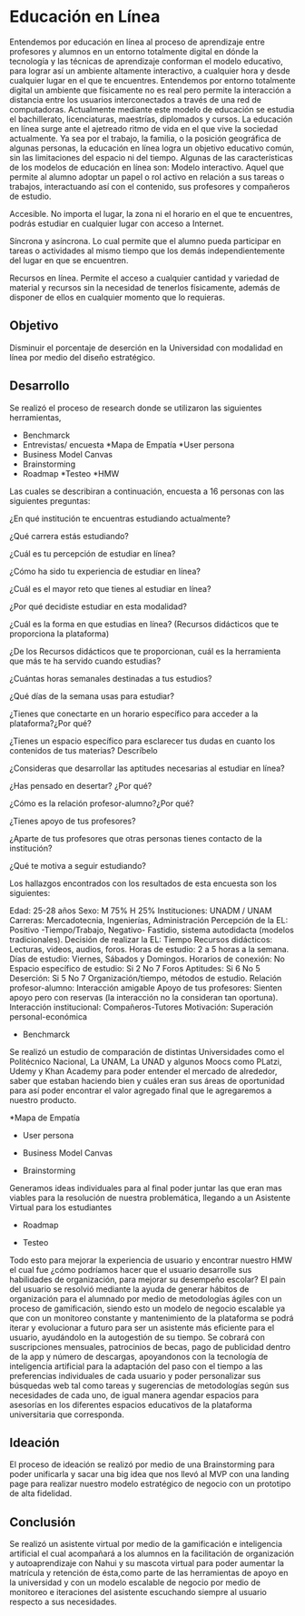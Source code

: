 # Educación en Línea

Entendemos por educación en línea al proceso de aprendizaje entre profesores y alumnos en un entorno totalmente digital en dónde la tecnología y las técnicas de aprendizaje conforman el modelo educativo, para lograr así un ambiente altamente interactivo, a cualquier hora y desde cualquier lugar en el que te encuentres. Entendemos por entorno totalmente digital un ambiente que físicamente no es real pero permite la interacción a distancia entre los usuarios interconectados a través de una red de computadoras. Actualmente mediante este modelo de educación se estudia el bachillerato, licenciaturas, maestrías, diplomados y cursos.
La educación en línea surge ante el ajetreado ritmo de vida en el que vive la sociedad actualmente. Ya sea por el trabajo, la familia, o la posición geográfica de algunas personas, la educación en línea  logra un objetivo educativo común, sin las limitaciones del espacio ni del tiempo.
Algunas de las características de los modelos de educación en línea son:
Modelo interactivo.  Aquel que permite al alumno adoptar un papel o rol activo en relación a sus tareas o trabajos, interactuando así con el contenido, sus profesores y compañeros de estudio.

Accesible.  No importa el lugar, la zona ni el horario en el que te encuentres, podrás estudiar en cualquier lugar con acceso a Internet.

Síncrona y asíncrona.  Lo cual permite que el alumno pueda participar en tareas o actividades al mismo tiempo que los demás independientemente del lugar en que se encuentren.

Recursos en línea. Permite el acceso a cualquier cantidad y variedad de material y recursos sin la necesidad de tenerlos físicamente, además de disponer de ellos en cualquier momento que lo requieras.
## Objetivo

Disminuir el porcentaje de deserción en la Universidad con modalidad en línea por medio del diseño estratégico.

## Desarrollo

Se realizó el proceso de research donde se utilizaron las siguientes herramientas, 

* Benchmarck
* Entrevistas/ encuesta
*Mapa de Empatía
 *User persona
* Business Model Canvas 
* Brainstorming
* Roadmap
*Testeo
*HMW


Las cuales se describiran a continuación, encuesta a 16 personas con las siguientes preguntas:

¿En qué institución te encuentras estudiando actualmente?

¿Qué carrera estás estudiando?

¿Cuál es tu percepción de estudiar en línea?

¿Cómo ha sido tu experiencia de estudiar en línea?

¿Cuál es el mayor reto que tienes al estudiar en línea?

¿Por qué decidiste estudiar en esta modalidad?

¿Cuál es la forma en que estudias en línea? (Recursos didácticos que te proporciona la plataforma)

¿De los Recursos didácticos que te proporcionan, cuál es la herramienta que más te ha servido cuando estudias?

¿Cuántas horas semanales destinadas a tus estudios?

¿Qué días de la semana usas para estudiar?

¿Tienes que conectarte en un horario específico para acceder a la plataforma?¿Por qué?

¿Tienes un espacio específico para esclarecer tus dudas en cuanto los contenidos de tus materias? Descríbelo

¿Consideras que desarrollar las aptitudes necesarias al estudiar en línea?

¿Has pensado en desertar? ¿Por qué?

¿Cómo es la relación profesor-alumno?¿Por qué?

¿Tienes apoyo de tus profesores?

¿Aparte de tus profesores que otras personas tienes contacto de la institución?

¿Qué te motiva a seguir estudiando?


Los hallazgos encontrados con los resultados de esta encuesta son los siguientes:

Edad: 25-28 años
Sexo: M 75% H 25%
Instituciones: UNADM / UNAM
Carreras: Mercadotecnia, Ingenierías, Administración
Percepción de la EL: Positivo -Tiempo/Trabajo, Negativo- Fastidio, sistema autodidacta (modelos tradicionales).
Decisión de realizar la EL: Tiempo
Recursos didácticos: Lecturas, videos, audios, foros.
Horas de estudio: 2 a 5 horas a la semana.
Días de estudio: Viernes, Sábados y Domingos.
Horarios de conexión: No
Espacio específico de estudio: Si 2 No 7 Foros
Aptitudes: Si 6 No 5
Deserción: Si 5 No 7 Organización/tiempo, métodos de estudio.
Relación profesor-alumno: Interacción amigable
Apoyo de tus profesores: Sienten apoyo pero con reservas (la interacción no la consideran tan oportuna).
Interacción institucional: Compañeros-Tutores
Motivación: Superación personal-económica






* Benchmarck

Se realizó un estudio de comparación de distintas Universidades como el Politécnico Nacional, La UNAM, La UNAD y algunos Moocs como PLatzi, Udemy y Khan Academy para poder entender el mercado de alrededor, saber que estaban haciendo bien y cuáles eran sus áreas de oportunidad para así poder encontrar el valor agregado final que le agregaremos a nuestro producto.



























*Mapa de Empatía


























* User persona
































* Business Model Canvas 



























* Brainstorming

Generamos ideas individuales para al final poder juntar las que eran mas viables para la resolución de nuestra problemática, llegando a un Asistente Virtual para los estudiantes



























* Roadmap













* Testeo


 Todo esto para mejorar la experiencia de usuario  y encontrar nuestro HMW el cual fue  ¿cómo podríamos hacer que el usuario desarrolle sus habilidades de organización, para mejorar su desempeño escolar? 
El pain del usuario se resolvió mediante la ayuda de generar hábitos de organización para el alumnado por medio de metodologías ágiles con un proceso de gamificación, siendo esto un modelo de negocio escalable ya que con un monitoreo constante y mantenimiento de la plataforma se podrá iterar y evolucionar a futuro para ser un asistente más eficiente para el usuario,  ayudándolo en la autogestión de su tiempo.
Se cobrará con suscripciones mensuales, patrocinios de becas, pago de publicidad dentro de la app y número de descargas, apoyandonos con la tecnología de inteligencia artificial para la adaptación del paso con el tiempo a las preferencias individuales de cada usuario y poder personalizar sus búsquedas web tal como tareas y sugerencias de metodologías según sus necesidades de cada uno, de igual manera agendar espacios para asesorías en los diferentes espacios educativos de la plataforma universitaria que corresponda.

## Ideación

El proceso de ideación se realizó por medio de una Brainstorming para poder unificarla y sacar una big idea que nos llevó al MVP con una landing page para realizar nuestro modelo estratégico de negocio con un prototipo de alta fidelidad.

## Conclusión

Se realizó un asistente virtual por medio de la gamificación e inteligencia artificial el cual acompañará a los alumnos en la facilitación de organización y autoaprendizaje con Nahui y su mascota virtual para poder aumentar la matrícula y retención de ésta,como parte de las herramientas de apoyo en la universidad y con un modelo escalable de negocio por medio de monitoreo e iteraciones del asistente escuchando siempre al usuario respecto a sus necesidades.
























